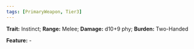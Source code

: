 ```yaml
---
tags: [PrimaryWeapon, Tier3]
---
```

**Trait:** Instinct; **Range:** Melee; **Damage:** d10+9 phy; **Burden:** Two-Handed

**Feature:** -
